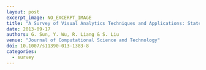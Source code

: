 ```yaml
---
layout: post
excerpt_image: NO_EXCERPT_IMAGE
title: "A Survey of Visual Analytics Techniques and Applications: State-of-the-Art Research and Future Challenges"
date: 2013-09-17
authors: G. Sun, Y. Wu, R. Liang & S. Liu
venue: "Journal of Computational Science and Technology"
doi: 10.1007/s11390-013-1383-8
categories:
  - survey
---
```


